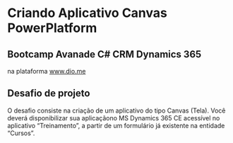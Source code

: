 # Criando Aplicativo Canvas PowerPlatform

## Bootcamp Avanade C# CRM Dynamics 365 

na plataforma www.dio.me

## Desafio de projeto 

O desafio consiste na criação de um aplicativo do tipo Canvas (Tela). Você deverá disponibilizar sua aplicaçãono
MS Dynamics 365 CE acessível no aplicativo “Treinamento”, a partir de um formulário já existente na entidade “Cursos”.
